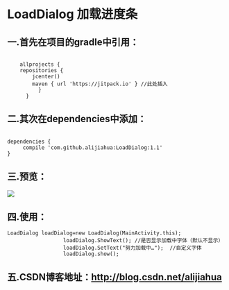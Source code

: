 # LoadDialog  加载进度条
  
  

## 一.首先在项目的gradle中引用：
<pre><code>
    allprojects {
    repositories {
        jcenter()
        maven { url 'https://jitpack.io' } //此处插入
          }
      }
</code></pre>


## 二.其次在dependencies中添加：
<pre><code>
dependencies {
     compile 'com.github.alijiahua:LoadDialog:1.1'
}
</code></pre>

## 三.预览：
![](https://github.com/alijiahua/LoadDialog/blob/master/img/img.gif)

## 四.使用：
    LoadDialog loadDialog=new LoadDialog(MainActivity.this);
                      loadDialog.ShowText(); //是否显示加载中字体（默认不显示）
                      loadDialog.SetText("努力加载中…");  //自定义字体
                      loadDialog.show();


## 五.CSDN博客地址：http://blog.csdn.net/alijiahua


